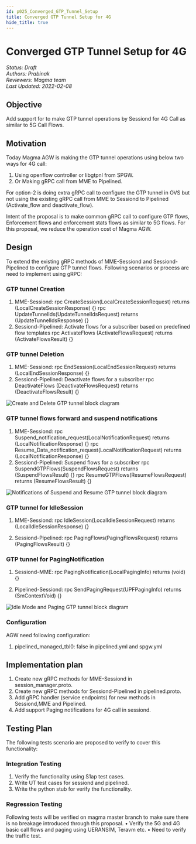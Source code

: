 ```yaml
---
id: p025_Converged_GTP_Tunnel_Setup
title: Converged GTP Tunnel Setup for 4G
hide_title: true
---
```

# Converged GTP Tunnel Setup for 4G

*Status: Draft*\
*Authors: Prabinak*\
*Reviewers: Magma team*\
*Last Updated: 2022-02-08*

## **Objective**

Add support for to make GTP tunnel operations by Sessiond for 4G Call as similar to 5G Call Flows.

## **Motivation**

Today Magma AGW is making the GTP tunnel operations using below two ways for 4G call:

1. Using openflow controller or libgtpnl from SPGW.
2. Or Making gRPC call from MME to Pipelined.

For option-2 is doing extra gRPC call to configure the GTP tunnel in OVS but
not using the existing gRPC call from MME to Sessiond to Pipelined (Activate_flow and deactivate_flow).

Intent of the proposal is to make common gRPC call to configure GTP flows,
Enforcement flows and enforcement stats flows as similar to 5G flows.
For this proposal, we reduce the operation cost of Magma AGW.

## Design

To extend the existing gRPC methods of MME-Sessiond and Sessiond-Pipelined to configure GTP tunnel flows.
Following scenarios or process are need to implement using gRPC:

### GTP tunnel Creation

1. MME-Sessiond:
    rpc CreateSession(LocalCreateSessionRequest) returns (LocalCreateSessionResponse) {}
    rpc UpdateTunnelIds(UpdateTunnelIdsRequest) returns (UpdateTunnelIdsResponse) {}
2. Sessiond-Pipelined:
    Activate flows for a subscriber based on predefined flow templates
    rpc ActivateFlows (ActivateFlowsRequest) returns (ActivateFlowsResult) {}

### GTP tunnel Deletion

1. MME-Sessiond:
    rpc EndSession(LocalEndSessionRequest) returns (LocalEndSessionResponse) {}
2. Sessiond-Pipelined:
    Deactivate flows for a subscriber
    rpc DeactivateFlows (DeactivateFlowsRequest) returns (DeactivateFlowsResult) {}

![Create and Delete GTP tunnel block diagram](assets/Create_Delete_tbl0.png)

### GTP tunnel flows forward and suspend notifications

1. MME-Sessiond:
    rpc Suspend_notification_request(LocalNotificationRequest) returns (LocalNotificationResponse) {}
    rpc Resume_Data_notification_request(LocalNotificationRequest) returns (LocalNotificationResponse) {}
2. Sessiond-Pipelined:
    Suspend flows for a subscriber
    rpc SuspendGTPFlows(SuspendFlowsRequest) returns (SuspendFlowsResult) {}
    rpc ResumeGTPFlows(ResumeFlowsRequest) returns (ResumeFlowsResult) {}

![Notifications of Suspend and Resume GTP tunnel block diagram](assets/Notifications_Suspend_Resume_tbl0.png)

### GTP tunnel for IdleSession

1. MME-Sessiond:
    rpc IdleSession(LocalIdleSessionRequest) returns (LocalIdleSessionResponse) {}

2. Sessiond-Pipelined:
    rpc PagingFlows(PagingFlowsRequest) returns (PagingFlowsResult) {}

### GTP tunnel for PagingNotification

1. Sessiond-MME:
    rpc PagingNotification(LocalPagingInfo) returns (void) {}

2. Pipelined-Sessiond:
    rpc SendPagingRequest(UPFPagingInfo) returns (SmContextVoid) {}

![Idle Mode and Paging GTP tunnel block diagram](assets/Idle_mode_Paging_tbl0.png)

### **Configuration**

AGW need following configuration:

1. pipelined_managed_tbl0: false in pipelined.yml and spgw.yml

## **Implementation plan**

1. Create new gRPC methods for MME-Sessiond in session_manager.proto.
2. Create new gRPC methods for Sessiond-Pipelined in pipelined.proto.
3. Add gRPC handler (service endpoints) for new methods in Sessiond,MME and Pipelined.
4. Add support Paging notifications for 4G call in sessiond.

## **Testing Plan**

The following tests scenario are proposed to verify to cover this functionality:

### Integration Testing

1. Verify the functionality using S1ap test cases.
2. Write UT test cases for sessiond and pipelined.
3. Write the python stub for verify the functionality.  

### Regression Testing

Following tests will be verified on magma master branch to make sure there is no breakage introduced through this proposal.
• Verify the 5G and 4G basic call flows and paging using UERANSIM, Teravm etc.
• Need to verify the traffic test.
